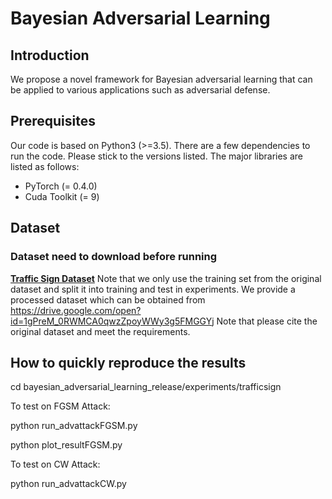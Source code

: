 
# Bayesian Adversarial Learning 
## Introduction 
We propose a novel framework for Bayesian  adversarial learning that can be applied to various applications such as adversarial defense. 

## Prerequisites 
Our code is based on Python3 (>=3.5). There are a few dependencies to run the code. Please stick to the versions listed.
The major libraries are listed as follows:
* PyTorch (= 0.4.0)
* Cuda Toolkit (= 9)


## Dataset
### Dataset need to download before running
**[Traffic Sign Dataset](http://benchmark.ini.rub.de/?section=gtsrb&subsection=dataset#Downloads)**  Note that we only use the training set from the original dataset and split it into training and test in experiments.
We provide a processed dataset which can be obtained from https://drive.google.com/open?id=1gPreM_0RWMCA0qwzZpoyWWy3g5FMGGYj
Note that please cite the original dataset and meet the requirements.


## How to quickly reproduce the results


cd bayesian_adversarial_learning_release/experiments/trafficsign

To test on FGSM Attack:

python run_advattackFGSM.py

python plot_resultFGSM.py

To test on CW Attack:

python run_advattackCW.py





